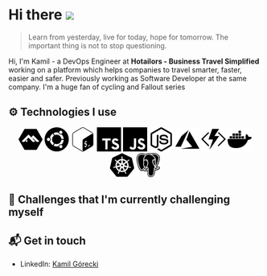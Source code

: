# Hi there <img src="https://emojis.slackmojis.com/emojis/images/1536351075/4594/blob-wave.gif?1536351075" height="32" />

> Learn from yesterday, live for today, hope for tomorrow. The important thing is not to stop questioning.

Hi, I'm Kamil - a DevOps Engineer at **Hotailors - Business Travel Simplified** working on a platform which helps companies to travel smarter, faster, easier and safer. Previously working as Software Developer at the same company. I'm a huge fan of cycling and Fallout series

## ⚙️ Technologies I use

<div style="text-align: center">
<img src="https://github.com/KamGor/KamGor/blob/master/assets/alpine.svg" height="48">
<img src="https://github.com/KamGor/KamGor/blob/master/assets/ubuntu.svg" height="48">
<img src="https://github.com/KamGor/KamGor/blob/master/assets/bash.svg" height="48">
<img src="https://github.com/KamGor/KamGor/blob/master/assets/typescript.svg" height="48">
<img src="https://github.com/KamGor/KamGor/blob/master/assets/javascript.svg" height="48">
<img src="https://github.com/KamGor/KamGor/blob/master/assets/nodejs.svg" height="48">
<img src="https://github.com/KamGor/KamGor/blob/master/assets/azure.svg" height="48">
<img src="https://github.com/KamGor/KamGor/blob/master/assets/azurefunctions.svg" height="48">
<img src="https://github.com/KamGor/KamGor/blob/master/assets/docker.svg" height="48">
<img src="https://github.com/KamGor/KamGor/blob/master/assets/k8s.svg" height="48">
<img src="https://github.com/KamGor/KamGor/blob/master/assets/postgresql.svg" height="48">
</div>

## 🌱 Challenges that I'm currently challenging myself

## 📬 Get in touch

- LinkedIn: [Kamil Górecki](https://www.linkedin.com/in/kamil-g%C3%B3recki-379585142/)
